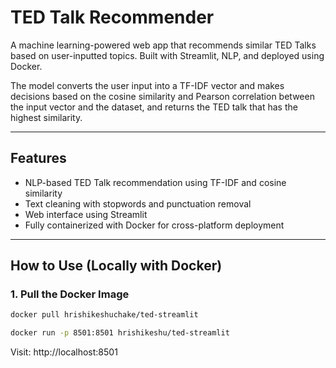 # TED Talk Recommender

A machine learning-powered web app that recommends similar TED Talks based on user-inputted topics. Built with Streamlit, NLP, and deployed using Docker.

The model converts the user input into a TF-IDF vector and makes decisions based on the cosine similarity and Pearson correlation between the input vector and the dataset, and returns the TED talk that has the highest similarity. 

---

## Features

- NLP-based TED Talk recommendation using TF-IDF and cosine similarity
- Text cleaning with stopwords and punctuation removal
- Web interface using Streamlit
- Fully containerized with Docker for cross-platform deployment

---

## How to Use (Locally with Docker)

### 1. Pull the Docker Image

```bash
docker pull hrishikeshuchake/ted-streamlit

docker run -p 8501:8501 hrishikeshu/ted-streamlit
```

Visit: http://localhost:8501
